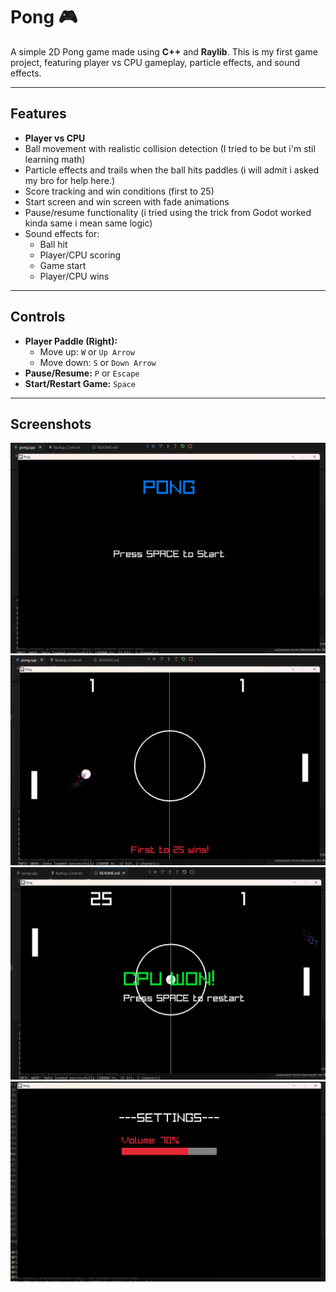 # Pong 🎮

A simple 2D Pong game made using **C++** and **Raylib**. This is my first game project, featuring player vs CPU gameplay, particle effects, and sound effects.

---

## Features

- **Player vs CPU**  
- Ball movement with realistic collision detection  (I tried to be but i'm stil learning math)
- Particle effects and trails when the ball hits paddles  (i will admit i asked my bro for help here.)
- Score tracking and win conditions (first to 25)  
- Start screen and win screen with fade animations  
- Pause/resume functionality  (i tried using the trick from Godot worked kinda same i mean same logic)
- Sound effects for:  
  - Ball hit  
  - Player/CPU scoring  
  - Game start  
  - Player/CPU wins  

---

## Controls

- **Player Paddle (Right):**  
  - Move up: `W` or `Up Arrow`  
  - Move down: `S` or `Down Arrow`  
- **Pause/Resume:** `P` or `Escape`  
- **Start/Restart Game:** `Space`  

---

## Screenshots

![Start Screen](Screenshots/start.png)  
![Gameplay](Screenshots/gameplay.png)  
![Win Screen](Screenshots/win.png)  
![Settings Screen](Screenshots/settings.png)
